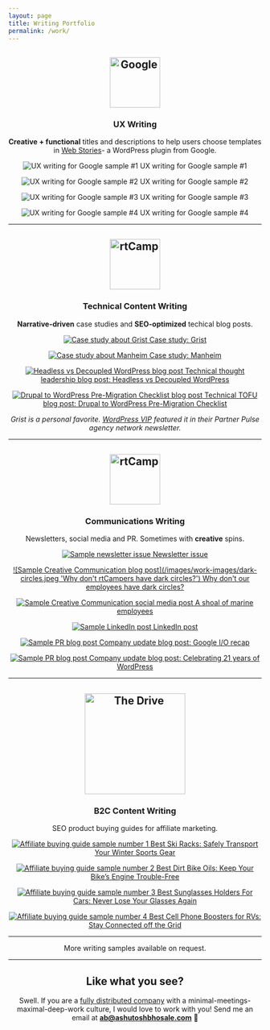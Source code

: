 ```yaml
---
layout: page
title: Writing Portfolio
permalink: /work/
---
```

<div markdown="1" style="text-align: center">
<h2 style="text-align: center">
<img src="/images/work-images/google-logo.png" alt="Google" width=100px class="no-lightense">
</h2>

<h3 style="text-align: center">UX Writing</h3>

<b>Creative + functional</b> titles and descriptions to help users choose templates in <a href="https://wordpress.org/plugins/web-stories/" target="_blank">Web Stories</a>- a WordPress plugin from Google.

![UX writing for Google sample #1](/images/work-images/google-ux-writing-1.jpeg "UX writing for Google sample #1") UX writing for Google sample #1

![UX writing for Google sample #2](/images/work-images/google-ux-writing-2.jpeg "UX writing for Google sample #2") UX writing for Google sample #2

![UX writing for Google sample #3](/images/work-images/google-ux-writing-3.jpeg "UX writing for Google sample #3") UX writing for Google sample #3

![UX writing for Google sample #4](/images/work-images/google-ux-writing-4.jpeg "UX writing for Google sample #4") UX writing for Google sample #4

<!---
<div class="gallery-box">
  <div class="gallery">
    <img src="/images/work-images/google-ux-writing-1.jpeg" title="UX writing for Google sample #1">
    <img src="/images/work-images/google-ux-writing-2.jpeg" title="UX writing for Google sample #2">
    <img src="/images/work-images/google-ux-writing-3.jpeg" title="UX writing for Google sample #3">
    <img src="/images/work-images/google-ux-writing-4.jpeg" title="UX writing for Google sample #4">
  </div>
</div>
-->
<hr>

<h2 style="text-align: center">
<img src="/images/work-images/rtcamp-logo.png" alt="rtCamp" width=100px class="no-lightense" width=100px>
</h2>

<h3 style="text-align: center">Technical Content Writing</h3>

<b>Narrative-driven</b> case studies and <b>SEO-optimized</b> techical blog posts.

[![Case study about Grist](/images/work-images/grist.webp 'Grist') Case study: Grist](https://rtcamp.com/case-studies/grist-managed-wordpress/)

[![Case study about Manheim](/images/work-images/manheim.webp 'Manheim') Case study: Manheim](https://rtcamp.com/case-studies/aem-to-wordpress-migration-for-manheim/)

[![Headless vs Decoupled WordPress blog post](/images/work-images/decoupled-vs-headless.webp 'Headless vs Decoupled WordPress') Technical thought leadership blog post: Headless vs Decoupled WordPress](https://rtcamp.com/blog/decoupled-vs-headless-wordpress/)

[![Drupal to WordPress Pre-Migration Checklist blog post](/images/work-images/drupal-to-wordpress.webp 'Drupal to WordPress Pre-Migration Checklist') Technical TOFU blog post: Drupal to WordPress Pre-Migration Checklist](https://rtcamp.com/blog/drupal-to-wordpress-pre-migration-checklist/)

<em>Grist is a personal favorite. <a href="https://wpvip.com/" target="_blank">WordPress VIP</a> featured it in their Partner Pulse agency network newsletter.</em>

<!--
<div class="gallery-box">
  <div class="gallery">
    <a href="https://rtcamp.com/case-studies/grist-managed-wordpress/" title="Grist case study"><img src="/images/work-images/grist.webp"></a>
    <a href="https://rtcamp.com/case-studies/aem-to-wordpress-migration-for-manheim/" title="Manheim case study"><img src="/images/work-images/manheim.webp"></a>
    <a href="https://rtcamp.com/blog/decoupled-vs-headless-wordpress/" title="Headless vs Decoupled WordPress blog post"><img src="/images/work-images/decoupled-vs-headless.webp"></a>
    <a href="https://rtcamp.com/blog/drupal-to-wordpress-pre-migration-checklist/" title="Drupal to WordPress Pre-Migration Checklist blog post"><img src="/images/work-images/drupal-to-wordpress.webp"></a>
  </div>
  <em>Grist is a personal favorite. <a href="https://wpvip.com/" target="_blank">WordPress VIP</a> featured it in their Partner Pulse agency network newsletter.</em>
</div>
-->

<hr>

<h2 style="text-align: center">
<img src="/images/work-images/rtcamp-logo.png" alt="rtCamp" width=100px class="no-lightense" width=100px>
</h2>

<h3 style="text-align: center">Communications Writing</h3>

Newsletters, social media and PR. Sometimes with **creative** spins.


[![Sample newsletter issue](/images/work-images/newsletter-may-2024.jpeg 'Monthly Newsletter May 2024') Newsletter issue](https://rtcamp.com/blog/monthly-roundup-may-2024/)

[![Sample Creative Communication blog post](/images/work-images/dark-circles.jpeg 'Why don't rtCampers have dark circles?') Why don't our employees have dark circles?](https://rtcamp.com/blog/why-dont-rtcampers-have-dark-circles/)

[![Sample Creative Communication social media post](/images/work-images/a-shoal-of-rtcampers.jpeg 'Instagram post') A shoal of marine employees](https://www.instagram.com/p/CLJz2zuK7VY/)

[![Sample LinkedIn post](/images/work-images/google-io-linkedin.jpeg 'What happens when third-party cookies go away?') LinkedIn post](https://www.linkedin.com/posts/rtcamp_googleio-activity-7195778892698173442-208p)

[![Sample PR blog post](/images/work-images/google-io-recap.jpeg 'PR blog post sample #1') Company update blog post: Google I/O recap](https://rtcamp.com/blog/google-io-2024-recap/)

[![Sample PR blog post](/images/work-images/wordpress-contributors-week.jpeg 'PR blog post sample #2') Company update blog post: Celebrating 21 years of WordPress](https://rtcamp.com/blog/celebrating-21-years-of-wordpress-with-contributors-week/)



<!---
<div class="gallery-box">
  <div class="gallery">
    <a href="https://rtcamp.com/blog/monthly-roundup-may-2024/" title="Newsletter issue"><img src="/images/work-images/newsletter-may-2024.jpeg"></a>
    <a href="https://rtcamp.com/blog/why-dont-rtcampers-have-dark-circles/" title="Why don't rtCampers have dark circles?"><img src="/images/work-images/dark-circles.jpeg"></a>
    <a href="https://www.instagram.com/p/CLJz2zuK7VY/" title="A shoal of marine rtCampers"><img src="/images/work-images/a-shoal-of-rtcampers.jpeg"></a>
    <a href="https://www.linkedin.com/posts/rtcamp_googleio-activity-7195778892698173442-208p" title="Sample LinkedIn post"><img src="/images/work-images/google-io-linkedin.jpeg"></a>
    <a href="https://rtcamp.com/blog/google-io-2024-recap/" title="Google I/O recap"><img src="/images/work-images/google-io-recap.jpeg"></a>
    <a href="https://rtcamp.com/blog/celebrating-21-years-of-wordpress-with-contributors-week/" title="Celebrating 21 years of WordPress with a Contributors' Week"><img src="/images/work-images/wordpress-contributors-week.jpeg"></a>
  </div>
</div>
-->

<!-- My responsibilities included but were not limited to:
- collaborating with designers to produce visuals
- talking to project managers, developers, the delivery team and the SEO folks as needed to produce pieces --> 

<hr>

<h2 style="text-align: center">
<img src="/images/work-images/the-drive-logo.png" alt="The Drive" width=200px class="no-lightense">
</h2>

<h3 style="text-align: center">B2C Content Writing</h3>

SEO product buying guides for affiliate marketing.

[![Affiliate buying guide sample number 1](/images/work-images/the-drive-best-ski-racks.jpeg 'Affiliate buying guide sample #1') Best Ski Racks: Safely Transport Your Winter Sports Gear](https://web.archive.org/web/20230609051635/https://www.thedrive.com/reviews/30515/best-ski-racks)

[![Affiliate buying guide sample number 2](/images/work-images/the-drive-best-motorcycle-oils.jpeg 'Affiliate buying guide sample #2') Best Dirt Bike Oils: Keep Your Bike’s Engine Trouble-Free](https://web.archive.org/web/20240114163943/https://www.thedrive.com/reviews/31411/best-dirt-bike-oil)

[![Affiliate buying guide sample number 3](/images/work-images/the-drive-best-sunglass-holders.jpeg 'Affiliate buying guide sample #3') Best Sunglasses Holders For Cars: Never Lose Your Glasses Again](https://web.archive.org/web/20240819224315/https://www.thedrive.com/reviews/30200/best-sunglass-holder-for-cars)

[![Affiliate buying guide sample number 4](/images/work-images/the-drive-best-cell-phone-boosters.jpeg 'Affiliate buying guide sample #4') Best Cell Phone Boosters for RVs: Stay Connected off the Grid](https://web.archive.org/web/20240302200228/https://www.thedrive.com/reviews/30344/best-cell-phone-boosters-rvs)

<hr>

<!---
<div class="gallery-box">
  <div class="gallery">
    <a href="https://web.archive.org/web/20230609051635/https://www.thedrive.com/reviews/30515/best-ski-racks" title="Best Ski Racks: Safely Transport Your Winter Sports Gear"><img src="/images/work-images/the-drive-best-ski-racks.jpeg"></a>
    <a href="https://web.archive.org/web/20240114163943/https://www.thedrive.com/reviews/31411/best-dirt-bike-oil" title="Best Dirt Bike Oils: Keep Your Bike’s Engine Trouble-Free"><img src="/images/work-images/the-drive-best-motorcycle-oils.jpeg"></a>
    <a href="https://web.archive.org/web/20240819224315/https://www.thedrive.com/reviews/30200/best-sunglass-holder-for-cars" title="Best Sunglasses Holders For Cars: Never Lose Your Glasses Again"><img src="/images/work-images/the-drive-best-sunglass-holders.jpeg"></a>
    <a href="https://web.archive.org/web/20240302200228/https://www.thedrive.com/reviews/30344/best-cell-phone-boosters-rvs" title="Best Cell Phone Boosters for RVs: Stay Connected off the Grid"><img src="/images/work-images/the-drive-best-cell-phone-boosters.jpeg"></a>
  </div>
</div>
-->

More writing samples available on request.
<hr>

## Like what you see?

Swell. If you are a [fully distributed company](https://blog.dropbox.com/topics/work-culture/the-crucial-difference-between-remote-work-and-distributed-work) with a minimal-meetings-maximal-deep-work culture, I would love to work with you! Send me an email at **ab@ashutoshbhosale.com** 🚀 
</div>